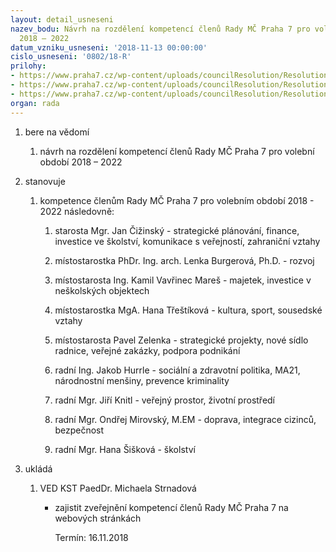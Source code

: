 ```yaml
---
layout: detail_usneseni
nazev_bodu: Návrh na rozdělení kompetencí členů Rady MČ Praha 7 pro volební období
  2018 – 2022
datum_vzniku_usneseni: '2018-11-13 00:00:00'
cislo_usneseni: '0802/18-R'
prilohy:
- https://www.praha7.cz/wp-content/uploads/councilResolution/Resolutions/30359/export/duvodovazprava_kompetenceRMCP7~405387.docx
- https://www.praha7.cz/wp-content/uploads/councilResolution/Resolutions/30359/export/usnesenizmc_010418Z_8_12112018_volbaclenuRMCP7~405386.pdf
- https://www.praha7.cz/wp-content/uploads/councilResolution/Resolutions/30359/export/export~405647.pdf
organ: rada
---
```

<OL class=urzList_view id=urzList>
<LI class=urzClass1><SPAN name="1">bere na vědomí</SPAN> 
<OL class="urzOlClass decimal ">
<LI class=urzClass2 style="TEXT-ALIGN: left"><SPAN>
<P>návrh na rozdělení kompetencí členů Rady MČ Praha 7 pro volební období 2018 – 2022</P></SPAN></LI></OL></LI>
<LI class=urzClass1><SPAN name="77">stanovuje</SPAN> 
<OL class="urzOlClass decimal ">
<LI class=urzClass2 style="TEXT-ALIGN: left"><SPAN>
<P>kompetence členům Rady&nbsp;MČ Praha 7 pro&nbsp;volebním období 2018 - 2022&nbsp;následovně:</P></SPAN>
<OL class=urzUlClass>
<LI class=urzClass3 style="TEXT-ALIGN: left"><SPAN>
<P>starosta Mgr. Jan Čižinský - strategické plánování, finance, investice ve školství, komunikace s veřejností, zahraniční vztahy</P></SPAN></LI>
<LI class=urzClass3 style="TEXT-ALIGN: left"><SPAN>
<P>místostarostka PhDr. Ing. arch. Lenka Burgerová, Ph.D. - rozvoj</P></SPAN></LI>
<LI class=urzClass3 style="TEXT-ALIGN: left"><SPAN>
<P>místostarosta Ing. Kamil Vavřinec Mareš - majetek, investice v neškolských objektech&nbsp;</P></SPAN></LI>
<LI class=urzClass3 style="TEXT-ALIGN: left"><SPAN>
<P>místostarostka MgA. Hana Třeštíková - kultura, sport, sousedské vztahy</P></SPAN></LI>
<LI class=urzClass3 style="TEXT-ALIGN: left"><SPAN>
<P>místostarosta Pavel Zelenka - strategické projekty, nové sídlo radnice, veřejné zakázky, podpora podnikání</P></SPAN></LI>
<LI class=urzClass3 style="TEXT-ALIGN: left"><SPAN>
<P>radní Ing. Jakob Hurrle -&nbsp;sociální a zdravotní politika, MA21, národnostní menšiny, prevence kriminality&nbsp;</P></SPAN></LI>
<LI class=urzClass3 style="TEXT-ALIGN: left"><SPAN>
<P>radní Mgr. Jiří Knitl -&nbsp;veřejný prostor, životní prostředí</P></SPAN></LI>
<LI class=urzClass3 style="TEXT-ALIGN: left"><SPAN>
<P>radní Mgr. Ondřej Mirovský, M.EM - doprava, integrace cizinců, bezpečnost</P></SPAN></LI>
<LI class=urzClass3 style="TEXT-ALIGN: left"><SPAN>
<P>radní Mgr. Hana Šišková - školství</P></SPAN></LI></OL></LI></OL></LI>
<LI class=urzClass1 id=urzUkoly><SPAN name="1">ukládá</SPAN>
<OL class=urzOlClass>
<LI class=urzClass2><SPAN>
<P>VED KST PaedDr. Michaela Strnadová</P></SPAN>
<UL class=urzUlClass>
<LI class=urzClass3><SPAN>
<P>zajistit zveřejnění kompetencí členů Rady MČ Praha 7 na webových stránkách</P></SPAN><SPAN class=urzUkolTermin>Termín:&nbsp;16.11.2018</SPAN></LI></UL></LI></OL></LI></OL>